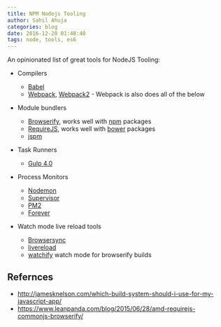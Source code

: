 ```yaml
---
title: NPM Nodejs Tooling
author: Sahil Ahuja
categories: blog
date: 2016-12-20 01:48:40
tags: node, tools, es6
---
```

An opinionated list of great tools for NodeJS Tooling:

* Compilers
  * [Babel](https://babeljs.io/)
  * [Webpack](https://webpack.github.io/), [Webpack2](https://webpack.js.org/) - Webpack is also does all of the below
  
* Module bundlers
  * [Browserify](http://browserify.org/), works well with [npm](https://www.npmjs.com/) packages
  * [RequireJS](http://requirejs.org/), works well with [bower](https://bower.io/) packages
  * [jspm](http://jspm.io/)
  
* Task Runners
  * [Gulp 4.0](https://github.com/gulpjs/gulp/tree/4.0)

* Process Monitors
  * [Nodemon](https://github.com/remy/nodemon/)
  * [Supervisor](https://github.com/Supervisor/supervisor)
  * [PM2](https://github.com/Unitech/pm2)
  * [Forever](https://github.com/foreverjs/forever)

* Watch mode live reload tools
  * [Browsersync](https://github.com/Browsersync/browser-sync)
  * [livereload](http://livereload.com/)
  * [watchify](https://github.com/substack/watchify) watch mode for browserify builds

Refernces
--
* http://jamesknelson.com/which-build-system-should-i-use-for-my-javascript-app/
* https://www.leanpanda.com/blog/2015/06/28/amd-requirejs-commonjs-browserify/
